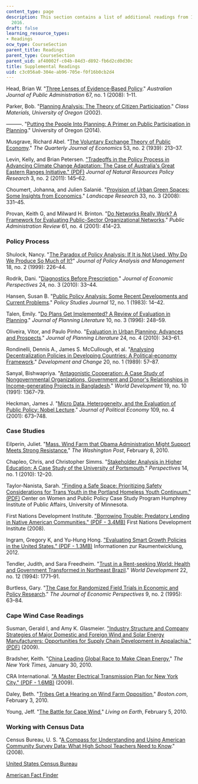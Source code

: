```yaml
---
content_type: page
description: This section contains a list of additional readings from 11.003J spring
  2016.
draft: false
learning_resource_types:
- Readings
ocw_type: CourseSection
parent_title: Readings
parent_type: CourseSection
parent_uid: af40002f-c04b-84d3-d892-fb6d2cd0d30c
title: Supplemental Readings
uid: c3c056a0-304e-ab96-705e-f0f16b0cb2d4
---
```

Head, Brian W. "[Three Lenses of Evidence‐Based Policy](http://dx.doi.org/10.1111/j.1467-8500.2007.00564.x)." *Australian Journal of Public Administration* 67, no. 1 (2008): 1–11.

Parker, Bob. "[Planning Analysis: The Theory of Citizen Participation](http://pages.uoregon.edu/rgp/PPPM613/class10theory.htm)." *Class Materials, University of Oregon* (2002).

———. "[Putting the People Into Planning: A Primer on Public Participation in Planning](http://pages.uoregon.edu/rgp/PPPM613/CitizenInvolvement/toc.htm)." University of Oregon (2014).

Musgrave, Richard Abel. "[The Voluntary Exchange Theory of Public Economy](http://dx.doi.org/10.2307/1882886)." *The Quarterly Journal of Economics* 53, no. 2 (1939): 213–37.

Levin, Kelly, and Brian Petersen. ["Tradeoffs in the Policy Process in Advancing Climate Change Adaptation: The Case of Australia's Great Eastern Ranges Initiative." (PDF)](http://centread.ucsc.edu/documents/Levin_Petersen_JNRPR2011.pdf) *Journal of Natural Resources Policy Research* 3, no. 2 (2011): 145–62.

Choumert, Johanna, and Julien Salanié. "[Provision of Urban Green Spaces: Some Insights from Economics](http://dx.doi.org/10.1080/01426390802045996)." *Landscape Research* 33, no. 3 (2008): 331–45.

Provan, Keith G, and Milward H. Brinton. "[Do Networks Really Work? A Framework for Evaluating Public-Sector Organizational Networks](http://www.jstor.org/stable/977503)." *Public Administration Review* 61, no. 4 (2001): 414–23.

### Policy Process

Shulock, Nancy. "[The Paradox of Policy Analysis: If It is Not Used, Why Do We Produce So Much of It?](http://dx.doi.org/10.1002/(SICI)1520-6688(199921)18:2\<226::AID-PAM2>3.0.CO;2-J)" *Journal of Policy Analysis and Management* 18, no. 2 (1999): 226–44.

Rodrik, Dani. "[Diagnostics Before Prescription](http://dx.doi.org/10.1257/jep.24.3.33)." *Journal of Economic Perspectives* 24, no. 3 (2010): 33–44.

Hansen, Susan B. "[Public Policy Analysis: Some Recent Developments and Current Problems](http://dx.doi.org/10.1111/j.1541-0072.1983.tb00458.x)." *Policy Studies Journal* 12, no. 1 (1983): 14–42.

Talen, Emily. "[Do Plans Get Implemented? A Review of Evaluation in Planning](http://dx.doi.org/10.1177/088541229601000302)." *Journal of Planning Literature* 10, no. 3 (1996): 248–59.

Oliveira, Vitor, and Paulo Pinho. "[Evaluation in Urban Planning: Advances and Prospects](http://dx.doi.org/10.1177/0885412210364589)." *Journal of Planning Literature* 24, no. 4 (2010): 343–61.

Rondinelli, Dennis A., James S. McCullough, et al. "[Analysing Decentralization Policies in Developing Countries: A Political‐economy Framework](http://dx.doi.org/10.1111/j.1467-7660.1989.tb00340.x)." *Development and Change* 20, no. 1 (1989): 57–87.

Sanyal, Bishwapriya. "[Antagonistic Cooperation: A Case Study of Nongovernmental Organizations, Government and Donor's Relationships in Income-generating Projects in Bangladesh](http://dx.doi.org/10.1016/0305-750X(91)90079-W)." *World Development* 19, no. 10 (1991): 1367–79.

Heckman, James J. "[Micro Data, Heterogeneity, and the Evaluation of Public Policy: Nobel Lecture](http://www.jstor.org/stable/10.1086/322086)." *Journal of Political Economy* 109, no. 4 (2001): 673–748.

### Case Studies

Eilperin, Juliet. "[Mass. Wind Farm that Obama Administration Might Support Meets Strong Resistance](http://www.washingtonpost.com/wp-dyn/content/article/2010/02/07/AR2010020702965.html?hpid=topnews)," *The Washington Post*, February 8, 2010.

Chapleo, Chris, and Christopher Simms. "[Stakeholder Analysis in Higher Education: A Case Study of the University of Portsmouth](http://dx.doi.org/10.1080/13603100903458034)." *Perspectives* 14, no. 1 (2010): 12–20.

Taylor-Nanista, Sarah. ["Finding a Safe Space: Prioritizing Safety Considerations for Trans Youth in the Portland Homeless Youth Continuum." (PDF)](https://drive.google.com/file/d/1Y5RnXlgl2c6o94OpLZRqcN2FvzKDnEnF/view) Center on Women and Public Policy Case Study Program Humphrey Institute of Public Affairs, University of Minnesota.

First Nations Development Institute. ["Borrowing Trouble: Predatory Lending in Native American Communities." (PDF - 3.4MB)](http://www.sdibaonline.org/Archive/BorrowingTrouble.pdf) First Nations Development Institute (2008).

Ingram, Gregory K, and Yu-Hung Hong. ["Evaluating Smart Growth Policies in the United States." (PDF - 1.3MB)](https://www.lincolninst.edu/sites/default/files/pubfiles/evaluating-smart-growth-full.pdf) Informationen zur Raumentwicklung, 2012.

Tendler, Judith, and Sara Freedheim. "[Trust in a Rent-seeking World: Health and Government Transformed in Northeast Brazil](http://dx.doi.org/10.1016/0305-750X(94)90173-2)." *World Development* 22, no. 12 (1994): 1771–91.

Burtless, Gary. "[The Case for Randomized Field Trials in Economic and Policy Research](http://www.jstor.org/stable/2138167)." *The Journal of Economic Perspectives* 9, no. 2 (1995): 63–84.

### Cape Wind Case Readings

Susman, Gerald I, and Amy K. Glasmeier. ["Industry Structure and Company Strategies of Major Domestic and Foreign Wind and Solar Energy Manufacturers: Opportunities for Supply Chain Development in Appalachia." (PDF)](https://www.arc.gov/wp-content/uploads/2020/06/WindandSolarEnergy.pdf) (2009).

Bradsher, Keith. "[China Leading Global Race to Make Clean Energy](http://www.nytimes.com/2010/01/31/business/energy-environment/31renew.html?_r=0)," *The New York Times,* January 30, 2010.

CRA International. ["A Master Electrical Transmission Plan for New York City." (PDF - 1.6MB)](http://nyssmartgrid.com/wp-content/uploads/2012/09/a-master-electrical-transmission-plan-for-new-york-city.pdf) (2009).

Daley, Beth. "[Tribes Get a Hearing on Wind Farm Opposition](http://archive.boston.com/news/local/massachusetts/articles/2010/02/03/salazar_meets_with_tribes_on_nantucket_sound_over_wind_farm/)," *Boston.com*, February 3, 2010.

Young, Jeff. "[The Battle for Cape Wind](http://www.loe.org/shows/shows.html?programID=10-P13-00006#feature3)," *Living on Earth*, February 5, 2010.

### Working with Census Data

Census Bureau, U. S. "[A Compass for Understanding and Using American Community Survey Data: What High School Teachers Need to Know](https://archive.org/details/ERIC_ED505037)." (2008).

[United States Census Bureau](http://www.census.gov/)

[American Fact Finder](http://factfinder.census.gov/faces/nav/jsf/pages/index.xhtml)
